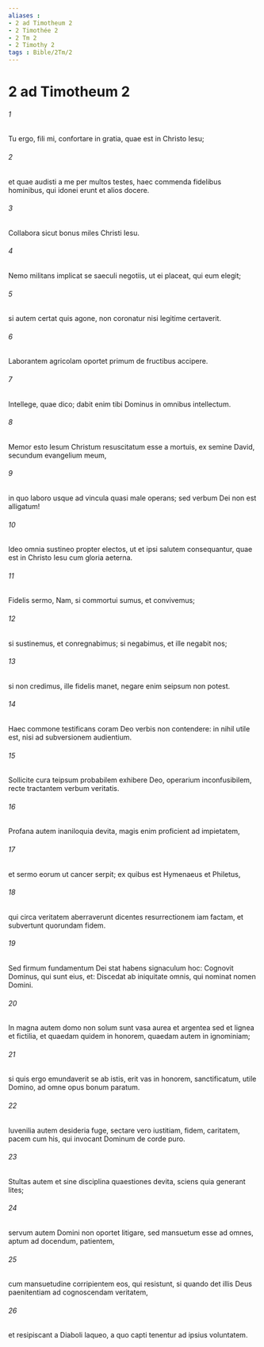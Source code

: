 ```yaml
---
aliases : 
- 2 ad Timotheum 2
- 2 Timothée 2
- 2 Tm 2
- 2 Timothy 2
tags : Bible/2Tm/2
---
```


# 2 ad Timotheum 2

###### 1
Tu ergo, fili mi, confortare in gratia, quae est in Christo Iesu; 
###### 2
et quae audisti a me per multos testes, haec commenda fidelibus hominibus, qui idonei erunt et alios docere.
###### 3
Collabora sicut bonus miles Christi Iesu. 
###### 4
Nemo militans implicat se saeculi negotiis, ut ei placeat, qui eum elegit; 
###### 5
si autem certat quis agone, non coronatur nisi legitime certaverit. 
###### 6
Laborantem agricolam oportet primum de fructibus accipere. 
###### 7
Intellege, quae dico; dabit enim tibi Dominus in omnibus intellectum.
###### 8
Memor esto Iesum Christum resuscitatum esse a mortuis, ex semine David, secundum evangelium meum, 
###### 9
in quo laboro usque ad vincula quasi male operans; sed verbum Dei non est alligatum! 
###### 10
Ideo omnia sustineo propter electos, ut et ipsi salutem consequantur, quae est in Christo Iesu cum gloria aeterna. 
###### 11
Fidelis sermo, Nam, si commortui sumus, et convivemus; 
###### 12
si sustinemus, et conregnabimus; si negabimus, et ille negabit nos; 
###### 13
si non credimus, ille fidelis manet, negare enim seipsum non potest.
###### 14
Haec commone testificans coram Deo verbis non contendere: in nihil utile est, nisi ad subversionem audientium. 
###### 15
Sollicite cura teipsum probabilem exhibere Deo, operarium inconfusibilem, recte tractantem verbum veritatis. 
###### 16
Profana autem inaniloquia devita, magis enim proficient ad impietatem, 
###### 17
et sermo eorum ut cancer serpit; ex quibus est Hymenaeus et Philetus, 
###### 18
qui circa veritatem aberraverunt dicentes resurrectionem iam factam, et subvertunt quorundam fidem. 
###### 19
Sed firmum fundamentum Dei stat habens signaculum hoc: Cognovit Dominus, qui sunt eius, et: Discedat ab iniquitate omnis, qui nominat nomen Domini. 
###### 20
In magna autem domo non solum sunt vasa aurea et argentea sed et lignea et fictilia, et quaedam quidem in honorem, quaedam autem in ignominiam; 
###### 21
si quis ergo emundaverit se ab istis, erit vas in honorem, sanctificatum, utile Domino, ad omne opus bonum paratum.
###### 22
Iuvenilia autem desideria fuge, sectare vero iustitiam, fidem, caritatem, pacem cum his, qui invocant Dominum de corde puro. 
###### 23
Stultas autem et sine disciplina quaestiones devita, sciens quia generant lites; 
###### 24
servum autem Domini non oportet litigare, sed mansuetum esse ad omnes, aptum ad docendum, patientem, 
###### 25
cum mansuetudine corripientem eos, qui resistunt, si quando det illis Deus paenitentiam ad cognoscendam veritatem, 
###### 26
et resipiscant a Diaboli laqueo, a quo capti tenentur ad ipsius voluntatem.
